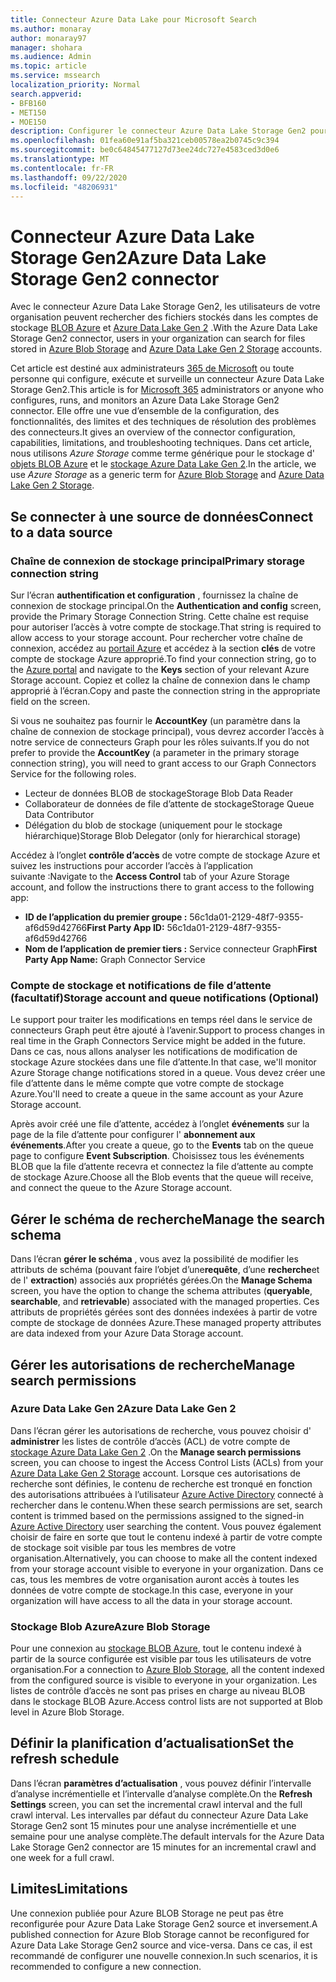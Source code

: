 ```yaml
---
title: Connecteur Azure Data Lake pour Microsoft Search
ms.author: monaray
author: monaray97
manager: shohara
ms.audience: Admin
ms.topic: article
ms.service: mssearch
localization_priority: Normal
search.appverid:
- BFB160
- MET150
- MOE150
description: Configurer le connecteur Azure Data Lake Storage Gen2 pour Microsoft Search
ms.openlocfilehash: 01fea60e91af5ba321ceb00578ea2b0745c9c394
ms.sourcegitcommit: be0c64845477127d73ee24dc727e4583ced3d0e6
ms.translationtype: MT
ms.contentlocale: fr-FR
ms.lasthandoff: 09/22/2020
ms.locfileid: "48206931"
---
```

# <a name="azure-data-lake-storage-gen2-connector"></a><span data-ttu-id="d295e-103">Connecteur Azure Data Lake Storage Gen2</span><span class="sxs-lookup"><span data-stu-id="d295e-103">Azure Data Lake Storage Gen2 connector</span></span>

<span data-ttu-id="d295e-104">Avec le connecteur Azure Data Lake Storage Gen2, les utilisateurs de votre organisation peuvent rechercher des fichiers stockés dans les comptes de stockage [BLOB Azure](https://docs.microsoft.com/azure/storage/blobs/storage-blobs-introduction) et [Azure Data Lake Gen 2](https://docs.microsoft.com/azure/storage/blobs/data-lake-storage-introduction) .</span><span class="sxs-lookup"><span data-stu-id="d295e-104">With the Azure Data Lake Storage Gen2 connector, users in your organization can search for files stored in [Azure Blob Storage](https://docs.microsoft.com/azure/storage/blobs/storage-blobs-introduction) and [Azure Data Lake Gen 2 Storage](https://docs.microsoft.com/azure/storage/blobs/data-lake-storage-introduction) accounts.</span></span>

<span data-ttu-id="d295e-105">Cet article est destiné aux administrateurs [365 de Microsoft](https://www.microsoft.com/microsoft-365) ou toute personne qui configure, exécute et surveille un connecteur Azure Data Lake Storage Gen2.</span><span class="sxs-lookup"><span data-stu-id="d295e-105">This article is for [Microsoft 365](https://www.microsoft.com/microsoft-365) administrators or anyone who configures, runs, and monitors an Azure Data Lake Storage Gen2 connector.</span></span> <span data-ttu-id="d295e-106">Elle offre une vue d’ensemble de la configuration, des fonctionnalités, des limites et des techniques de résolution des problèmes des connecteurs.</span><span class="sxs-lookup"><span data-stu-id="d295e-106">It gives an overview of the connector configuration, capabilities, limitations, and troubleshooting techniques.</span></span> <span data-ttu-id="d295e-107">Dans cet article, nous utilisons *Azure Storage* comme terme générique pour le stockage d' [objets BLOB Azure](https://docs.microsoft.com/azure/storage/blobs/storage-blobs-introduction) et le [stockage Azure Data Lake Gen 2](https://docs.microsoft.com/azure/storage/blobs/data-lake-storage-introduction).</span><span class="sxs-lookup"><span data-stu-id="d295e-107">In the article, we use *Azure Storage* as a generic term for [Azure Blob Storage](https://docs.microsoft.com/azure/storage/blobs/storage-blobs-introduction) and [Azure Data Lake Gen 2 Storage](https://docs.microsoft.com/azure/storage/blobs/data-lake-storage-introduction).</span></span>

## <a name="connect-to-a-data-source"></a><span data-ttu-id="d295e-108">Se connecter à une source de données</span><span class="sxs-lookup"><span data-stu-id="d295e-108">Connect to a data source</span></span>
### <a name="primary-storage-connection-string"></a><span data-ttu-id="d295e-109">Chaîne de connexion de stockage principal</span><span class="sxs-lookup"><span data-stu-id="d295e-109">Primary storage connection string</span></span> 
<span data-ttu-id="d295e-110">Sur l’écran **authentification et configuration** , fournissez la chaîne de connexion de stockage principal.</span><span class="sxs-lookup"><span data-stu-id="d295e-110">On the **Authentication and config** screen, provide the Primary Storage Connection String.</span></span> <span data-ttu-id="d295e-111">Cette chaîne est requise pour autoriser l’accès à votre compte de stockage.</span><span class="sxs-lookup"><span data-stu-id="d295e-111">That string is required to allow access to your storage account.</span></span> <span data-ttu-id="d295e-112">Pour rechercher votre chaîne de connexion, accédez au [portail Azure](https://ms.portal.azure.com/#home) et accédez à la section **clés** de votre compte de stockage Azure approprié.</span><span class="sxs-lookup"><span data-stu-id="d295e-112">To find your connection string, go to the [Azure portal](https://ms.portal.azure.com/#home) and navigate to the **Keys** section of your relevant Azure Storage account.</span></span> <span data-ttu-id="d295e-113">Copiez et collez la chaîne de connexion dans le champ approprié à l’écran.</span><span class="sxs-lookup"><span data-stu-id="d295e-113">Copy and paste the connection string in the appropriate field on the screen.</span></span>

<span data-ttu-id="d295e-114">Si vous ne souhaitez pas fournir le **AccountKey** (un paramètre dans la chaîne de connexion de stockage principal), vous devrez accorder l’accès à notre service de connecteurs Graph pour les rôles suivants.</span><span class="sxs-lookup"><span data-stu-id="d295e-114">If you do not prefer to provide the **AccountKey** (a parameter in the primary storage connection string), you will need to grant access to our Graph Connectors Service for the following roles.</span></span> 
* <span data-ttu-id="d295e-115">Lecteur de données BLOB de stockage</span><span class="sxs-lookup"><span data-stu-id="d295e-115">Storage Blob Data Reader</span></span>
* <span data-ttu-id="d295e-116">Collaborateur de données de file d’attente de stockage</span><span class="sxs-lookup"><span data-stu-id="d295e-116">Storage Queue Data Contributor</span></span>
* <span data-ttu-id="d295e-117">Délégation du blob de stockage (uniquement pour le stockage hiérarchique)</span><span class="sxs-lookup"><span data-stu-id="d295e-117">Storage Blob Delegator (only for hierarchical storage)</span></span>

<span data-ttu-id="d295e-118">Accédez à l’onglet **contrôle d’accès** de votre compte de stockage Azure et suivez les instructions pour accorder l’accès à l’application suivante :</span><span class="sxs-lookup"><span data-stu-id="d295e-118">Navigate to the **Access Control** tab of your Azure Storage account, and follow the instructions there to grant access to the following app:</span></span>
* <span data-ttu-id="d295e-119">**ID de l’application du premier groupe :** 56c1da01-2129-48f7-9355-af6d59d42766</span><span class="sxs-lookup"><span data-stu-id="d295e-119">**First Party App ID:** 56c1da01-2129-48f7-9355-af6d59d42766</span></span>
* <span data-ttu-id="d295e-120">**Nom de l’application de premier tiers :** Service connecteur Graph</span><span class="sxs-lookup"><span data-stu-id="d295e-120">**First Party App Name:** Graph Connector Service</span></span>

### <a name="storage-account-and-queue-notifications-optional"></a><span data-ttu-id="d295e-121">Compte de stockage et notifications de file d’attente (facultatif)</span><span class="sxs-lookup"><span data-stu-id="d295e-121">Storage account and queue notifications (Optional)</span></span>
<span data-ttu-id="d295e-122">Le support pour traiter les modifications en temps réel dans le service de connecteurs Graph peut être ajouté à l’avenir.</span><span class="sxs-lookup"><span data-stu-id="d295e-122">Support to process changes in real time in the Graph Connectors Service might be added in the future.</span></span> <span data-ttu-id="d295e-123">Dans ce cas, nous allons analyser les notifications de modification de stockage Azure stockées dans une file d’attente.</span><span class="sxs-lookup"><span data-stu-id="d295e-123">In that case, we'll monitor Azure Storage change notifications stored in a queue.</span></span> <span data-ttu-id="d295e-124">Vous devez créer une file d’attente dans le même compte que votre compte de stockage Azure.</span><span class="sxs-lookup"><span data-stu-id="d295e-124">You'll need to create a queue in the same account as your Azure Storage account.</span></span>

<span data-ttu-id="d295e-125">Après avoir créé une file d’attente, accédez à l’onglet **événements** sur la page de la file d’attente pour configurer l' **abonnement aux événements**.</span><span class="sxs-lookup"><span data-stu-id="d295e-125">After you create a queue, go to the **Events** tab on the queue page to configure **Event Subscription**.</span></span> <span data-ttu-id="d295e-126">Choisissez tous les événements BLOB que la file d’attente recevra et connectez la file d’attente au compte de stockage Azure.</span><span class="sxs-lookup"><span data-stu-id="d295e-126">Choose all the Blob events that the queue will receive, and connect the queue to the Azure Storage account.</span></span>

## <a name="manage-the-search-schema"></a><span data-ttu-id="d295e-127">Gérer le schéma de recherche</span><span class="sxs-lookup"><span data-stu-id="d295e-127">Manage the search schema</span></span>
<span data-ttu-id="d295e-128">Dans l’écran **gérer le schéma** , vous avez la possibilité de modifier les attributs de schéma (pouvant faire l’objet d’une**requête**, d’une **recherche**et de l' **extraction**) associés aux propriétés gérées.</span><span class="sxs-lookup"><span data-stu-id="d295e-128">On the **Manage Schema** screen, you have the option to change the schema attributes (**queryable**, **searchable**, and **retrievable**) associated with the managed properties.</span></span> <span data-ttu-id="d295e-129">Ces attributs de propriétés gérées sont des données indexées à partir de votre compte de stockage de données Azure.</span><span class="sxs-lookup"><span data-stu-id="d295e-129">These managed property attributes are data indexed from your Azure Data Storage account.</span></span>

## <a name="manage-search-permissions"></a><span data-ttu-id="d295e-130">Gérer les autorisations de recherche</span><span class="sxs-lookup"><span data-stu-id="d295e-130">Manage search permissions</span></span>
### <a name="azure-data-lake-gen-2"></a><span data-ttu-id="d295e-131">Azure Data Lake Gen 2</span><span class="sxs-lookup"><span data-stu-id="d295e-131">Azure Data Lake Gen 2</span></span>
<span data-ttu-id="d295e-132">Dans l’écran gérer les autorisations de recherche, vous pouvez choisir d' **administrer** les listes de contrôle d’accès (ACL) de votre compte de [stockage Azure Data Lake Gen 2](https://docs.microsoft.com/azure/storage/blobs/data-lake-storage-introduction) .</span><span class="sxs-lookup"><span data-stu-id="d295e-132">On the **Manage search permissions** screen, you can choose to ingest the Access Control Lists (ACLs) from your [Azure Data Lake Gen 2 Storage](https://docs.microsoft.com/azure/storage/blobs/data-lake-storage-introduction) account.</span></span> <span data-ttu-id="d295e-133">Lorsque ces autorisations de recherche sont définies, le contenu de recherche est tronqué en fonction des autorisations attribuées à l’utilisateur [Azure Active Directory](https://docs.microsoft.com/azure/active-directory/) connecté à rechercher dans le contenu.</span><span class="sxs-lookup"><span data-stu-id="d295e-133">When these search permissions are set, search content is trimmed based on the permissions assigned to the signed-in [Azure Active Directory](https://docs.microsoft.com/azure/active-directory/) user searching the content.</span></span> <span data-ttu-id="d295e-134">Vous pouvez également choisir de faire en sorte que tout le contenu indexé à partir de votre compte de stockage soit visible par tous les membres de votre organisation.</span><span class="sxs-lookup"><span data-stu-id="d295e-134">Alternatively, you can choose to make all the content indexed from your storage account visible to everyone in your organization.</span></span> <span data-ttu-id="d295e-135">Dans ce cas, tous les membres de votre organisation auront accès à toutes les données de votre compte de stockage.</span><span class="sxs-lookup"><span data-stu-id="d295e-135">In this case, everyone in your organization will have access to all the data in your storage account.</span></span>

### <a name="azure-blob-storage"></a><span data-ttu-id="d295e-136">Stockage Blob Azure</span><span class="sxs-lookup"><span data-stu-id="d295e-136">Azure Blob Storage</span></span>
<span data-ttu-id="d295e-137">Pour une connexion au [stockage BLOB Azure](https://docs.microsoft.com/azure/storage/blobs/storage-blobs-introduction), tout le contenu indexé à partir de la source configurée est visible par tous les utilisateurs de votre organisation.</span><span class="sxs-lookup"><span data-stu-id="d295e-137">For a connection to [Azure Blob Storage](https://docs.microsoft.com/azure/storage/blobs/storage-blobs-introduction), all the content indexed from the configured source is visible to everyone in your organization.</span></span> <span data-ttu-id="d295e-138">Les listes de contrôle d’accès ne sont pas prises en charge au niveau BLOB dans le stockage BLOB Azure.</span><span class="sxs-lookup"><span data-stu-id="d295e-138">Access control lists are not supported at Blob level in Azure Blob Storage.</span></span>

## <a name="set-the-refresh-schedule"></a><span data-ttu-id="d295e-139">Définir la planification d’actualisation</span><span class="sxs-lookup"><span data-stu-id="d295e-139">Set the refresh schedule</span></span>
<span data-ttu-id="d295e-140">Dans l’écran **paramètres d’actualisation** , vous pouvez définir l’intervalle d’analyse incrémentielle et l’intervalle d’analyse complète.</span><span class="sxs-lookup"><span data-stu-id="d295e-140">On the **Refresh Settings** screen, you can set the incremental crawl interval and the full crawl interval.</span></span> <span data-ttu-id="d295e-141">Les intervalles par défaut du connecteur Azure Data Lake Storage Gen2 sont 15 minutes pour une analyse incrémentielle et une semaine pour une analyse complète.</span><span class="sxs-lookup"><span data-stu-id="d295e-141">The default intervals for the Azure Data Lake Storage Gen2 connector are 15 minutes for an incremental crawl and one week for a full crawl.</span></span>

## <a name="limitations"></a><span data-ttu-id="d295e-142">Limites</span><span class="sxs-lookup"><span data-stu-id="d295e-142">Limitations</span></span>
<span data-ttu-id="d295e-143">Une connexion publiée pour Azure BLOB Storage ne peut pas être reconfigurée pour Azure Data Lake Storage Gen2 source et inversement.</span><span class="sxs-lookup"><span data-stu-id="d295e-143">A published connection for Azure Blob Storage cannot be reconfigured for Azure Data Lake Storage Gen2 source and vice-versa.</span></span> <span data-ttu-id="d295e-144">Dans ce cas, il est recommandé de configurer une nouvelle connexion.</span><span class="sxs-lookup"><span data-stu-id="d295e-144">In such scenarios, it is recommended to configure a new connection.</span></span>
